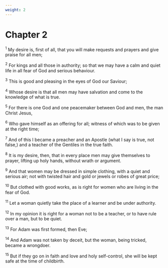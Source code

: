 ```yaml
---
weight: 2
---
```


# Chapter 2

<sup>1</sup> My desire is, first of all, that you will make requests and prayers and give praise for all men; 

<sup>2</sup> For kings and all those in authority; so that we may have a calm and quiet life in all fear of God and serious behaviour. 

<sup>3</sup> This is good and pleasing in the eyes of God our Saviour; 

<sup>4</sup> Whose desire is that all men may have salvation and come to the knowledge of what is true. 

<sup>5</sup> For there is one God and one peacemaker between God and men, the man Christ Jesus, 

<sup>6</sup> Who gave himself as an offering for all; witness of which was to be given at the right time; 

<sup>7</sup> And of this I became a preacher and an Apostle (what I say is true, not false,) and a teacher of the Gentiles in the true faith. 

<sup>8</sup> It is my desire, then, that in every place men may give themselves to prayer, lifting up holy hands, without wrath or argument. 

<sup>9</sup> And that women may be dressed in simple clothing, with a quiet and serious air; not with twisted hair and gold or jewels or robes of great price; 

<sup>10</sup> But clothed with good works, as is right for women who are living in the fear of God. 

<sup>11</sup> Let a woman quietly take the place of a learner and be under authority. 

<sup>12</sup> In my opinion it is right for a woman not to be a teacher, or to have rule over a man, but to be quiet. 

<sup>13</sup> For Adam was first formed, then Eve; 

<sup>14</sup> And Adam was not taken by deceit, but the woman, being tricked, became a wrongdoer. 

<sup>15</sup> But if they go on in faith and love and holy self-control, she will be kept safe at the time of childbirth. 


